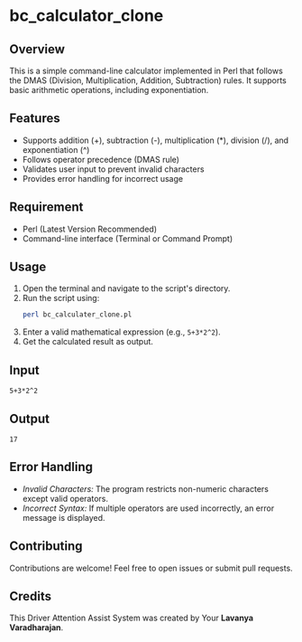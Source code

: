 # bc_calculator_clone

## Overview
This is a simple command-line calculator implemented in Perl that follows the DMAS (Division, Multiplication, Addition, Subtraction) rules. It supports basic arithmetic operations, including exponentiation.

## Features
- Supports addition (+), subtraction (-), multiplication (*), division (/), and exponentiation (^)
- Follows operator precedence (DMAS rule)
- Validates user input to prevent invalid characters
- Provides error handling for incorrect usage

## Requirement
- Perl (Latest Version Recommended)
- Command-line interface (Terminal or Command Prompt)

## Usage
1. Open the terminal and navigate to the script's directory.
2. Run the script using:
    ```bash
    perl bc_calculater_clone.pl
    ```
3. Enter a valid mathematical expression (e.g., `5+3*2^2`).
4. Get the calculated result as output.

## Input

    5+3*2^2
    
## Output

    17

## Error Handling
- *Invalid Characters:* The program restricts non-numeric characters except valid operators.
- *Incorrect Syntax:* If multiple operators are used incorrectly, an error message is displayed.

## Contributing
Contributions are welcome! Feel free to open issues or submit pull requests.

## Credits
This Driver Attention Assist System was created by Your **Lavanya Varadharajan**.
